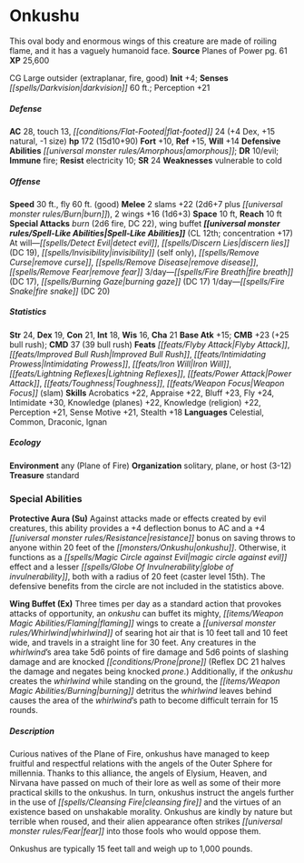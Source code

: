 ﻿---
cssclass: [monsters]
title1: Onkushu
desc_short: This oval body and enormous wings of this creature are made of roiling
  flame, and it has a vaguely humanoid face.
title2: Onkushu
CR: 13
sources:
- name: Planes of Power
  page: 61
  link: http://paizo.com/products/btpy9ng0?Pathfinder-Campaign-Setting-Planes-of-Power
XP: 25600
alignment: CG
size: Large
type: outsider
subtypes:
- extraplanar
- fire
- good
initiative:
  bonus: 4
senses:
  darkvision: 60
AC:
  AC: 28
  touch: 13
  flat_footed: 24
  components:
    dex: 4
    natural: 15
    size: -1
HP:
  HP: 172
  long: 15d10+90
saves:
  fort: 10
  ref: 15
  will: 14
defensive_abilities:
- amorphous
DR:
- amount: 10
  weakness: evil
immunities:
- fire
resistances:
  electricity: 10
SR: 24
weaknesses:
- vulnerable to cold
speeds:
  base: 30
  fly: 60
  fly_maneuverability: good
attacks:
  melee:
  - - text: 2 slams +22 (2d6+7 plus burn)
      entries:
      - - damage: 2d6+7
        - effect: burn
      count: 2
      attack: slams
      bonus:
      - 22
    - text: 2 wings +16 (1d6+3)
      entries:
      - - damage: 1d6+3
      count: 2
      attack: wings
      bonus:
      - 16
  special:
  - burn (2d6 fire, DC 22)
  - wing buffet
space: 10
reach: 10
spell_like_abilities:
  entries:
  - name: detect evil
    source: default
    freq: At will
  - name: discern lies
    source: default
    freq: At will
    DC: 19
  - name: invisibility
    source: default
    freq: At will
    other: self only
  - name: remove curse
    source: default
    freq: At will
  - name: remove disease
    source: default
    freq: At will
  - name: remove fear
    source: default
    freq: At will
  - superscripts:
    - APG
    name: fire breath
    source: default
    freq: 3/day
    DC: 17
  - name: burning gaze
    source: default
    freq: 3/day
    DC: 17
  - superscripts:
    - APG
    name: fire snake
    source: default
    freq: 1/day
    DC: 20
  sources:
  - name: default
    CL: 12
    concentration: 17
ability_scores:
  STR: 24
  DEX: 19
  CON: 21
  INT: 18
  WIS: 16
  CHA: 21
BAB: 15
CMB: 23
CMB_other: +25 bull rush
CMD: 37
CMD_other: 39 bull rush
feats:
- name: Flyby Attack
- name: Improved Bull Rush
- name: Intimidating Prowess
- name: Iron Will
- name: Lightning Reflexes
- name: Power Attack
- name: Toughness
- name: Weapon Focus (slam)
skills:
  Acrobatics: 22
  Appraise: 22
  Bluff: 23
  Fly: 24
  Intimidate: 30
  Knowledge (planes): 22
  Knowledge (religion): 22
  Perception: 21
  Sense Motive: 21
  Stealth: 18
languages:
- Celestial
- Common
- Draconic
- Ignan
ecology:
  environment: any (Plane of Fire)
  organization: solitary, plane, or host (3-12)
  treasure_type: standard
special_abilities:
  Protective Aura (Su): Against attacks made or effects created by evil creatures,
    this ability provides a +4 deflection bonus to AC and a +4 resistance bonus on
    saving throws to anyone within 20 feet of the onkushu. Otherwise, it functions
    as a magic circle against evil effect and a lesser globe of invulnerability, both
    with a radius of 20 feet (caster level 15th). The defensive benefits from the
    circle are not included in the statistics above.
  Wing Buffet (Ex): Three times per day as a standard action that provokes attacks
    of opportunity, an onkushu can buffet its mighty, flaming wings to create a whirlwind
    of searing hot air that is 10 feet tall and 10 feet wide, and travels in a straight
    line for 30 feet. Any creatures in the whirlwind's area take 5d6 points of fire
    damage and 5d6 points of slashing damage and are knocked prone (Reflex DC 21 halves
    the damage and negates being knocked prone.) Additionally, if the onkushu creates
    the whirlwind while standing on the ground, the burning detritus the whirlwind
    leaves behind causes the area of the whirlwind's path to become difficult terrain
    for 15 rounds.
desc_long: |-
  Curious natives of the Plane of Fire, onkushus have managed to keep fruitful and respectful relations with the angels of the Outer Sphere for millennia. Thanks to this alliance, the angels of Elysium, Heaven, and Nirvana have passed on much of their lore as well as some of their more practical skills to the onkushus. In turn, onkushus instruct the angels further in the use of cleansing fire and the virtues of an existence based on unshakable morality. Onkushus are kindly by nature but terrible when roused, and their alien appearance often strikes fear into those fools who would oppose them.

   Onkushus are typically 15 feet tall and weigh up to 1,000 pounds.

---

# Onkushu
This oval body and enormous wings of this creature are made of roiling flame, and it has a vaguely humanoid face.
**Source** Planes of Power pg. 61
**XP** 25,600

CG Large outsider (extraplanar, fire, good)
**Init** +4; **Senses** _[[spells/Darkvision|darkvision]]_ 60 ft.; Perception +21

##### Defense

**AC** 28, touch 13, _[[conditions/Flat-Footed|flat-footed]]_ 24 (+4 Dex, +15 natural, -1 size)
**hp** 172 (15d10+90)
**Fort** +10, **Ref** +15, **Will** +14
**Defensive Abilities** _[[universal monster rules/Amorphous|amorphous]]_; **DR** 10/evil; **Immune** fire; **Resist** electricity 10; **SR** 24
**Weaknesses** vulnerable to cold

##### Offense
**Speed** 30 ft., fly 60 ft. (good)
**Melee** 2 slams +22 (2d6+7 plus _[[universal monster rules/Burn|burn]]_), 2 wings +16 (1d6+3)
**Space** 10 ft, **Reach** 10 ft
**Special Attacks** _burn_ (2d6 fire, DC 22), wing buffet
**_[[universal monster rules/Spell-Like Abilities|Spell-Like Abilities]]_** (CL 12th; concentration +17)
At will—_[[spells/Detect Evil|detect evil]]_, _[[spells/Discern Lies|discern lies]]_ (DC 19), _[[spells/Invisibility|invisibility]]_ (self only), _[[spells/Remove Curse|remove curse]]_, _[[spells/Remove Disease|remove disease]]_, _[[spells/Remove Fear|remove fear]]_
 3/day—_[[spells/Fire Breath|fire breath]]_ (DC 17), _[[spells/Burning Gaze|burning gaze]]_ (DC 17)
 1/day—_[[spells/Fire Snake|fire snake]]_ (DC 20)

##### Statistics
**Str** 24, **Dex** 19, **Con** 21, **Int** 18, **Wis** 16, **Cha** 21
**Base Atk** +15; **CMB** +23 (+25 bull rush); **CMD** 37 (39 bull rush)
**Feats** _[[feats/Flyby Attack|Flyby Attack]]_, _[[feats/Improved Bull Rush|Improved Bull Rush]]_, _[[feats/Intimidating Prowess|Intimidating Prowess]]_, _[[feats/Iron Will|Iron Will]]_, _[[feats/Lightning Reflexes|Lightning Reflexes]]_, _[[feats/Power Attack|Power Attack]]_, _[[feats/Toughness|Toughness]]_, _[[feats/Weapon Focus|Weapon Focus]]_ (slam)
**Skills** Acrobatics +22, Appraise +22, Bluff +23, Fly +24, Intimidate +30, Knowledge (planes) +22, Knowledge (religion) +22, Perception +21, Sense Motive +21, Stealth +18
**Languages** Celestial, Common, Draconic, Ignan

##### Ecology

**Environment** any (Plane of Fire)
**Organization** solitary, plane, or host (3-12)
**Treasure** standard

### Special Abilities

**Protective Aura (Su)** Against attacks made or effects created by evil creatures, this ability provides a +4 deflection bonus to AC and a +4 _[[universal monster rules/Resistance|resistance]]_ bonus on saving throws to anyone within 20 feet of the _[[monsters/Onkushu|onkushu]]_. Otherwise, it functions as a _[[spells/Magic Circle against Evil|magic circle against evil]]_ effect and a lesser _[[spells/Globe Of Invulnerability|globe of invulnerability]]_, both with a radius of 20 feet (caster level 15th). The defensive benefits from the circle are not included in the statistics above.

**Wing Buffet (Ex)** Three times per day as a standard action that provokes attacks of opportunity, an _onkushu_ can buffet its mighty, _[[items/Weapon Magic Abilities/Flaming|flaming]]_ wings to create a _[[universal monster rules/Whirlwind|whirlwind]]_ of searing hot air that is 10 feet tall and 10 feet wide, and travels in a straight line for 30 feet. Any creatures in the _whirlwind_’s area take 5d6 points of fire damage and 5d6 points of slashing damage and are knocked _[[conditions/Prone|prone]]_ (Reflex DC 21 halves the damage and negates being knocked _prone_.) Additionally, if the _onkushu_ creates the _whirlwind_ while standing on the ground, the _[[items/Weapon Magic Abilities/Burning|burning]]_ detritus the _whirlwind_ leaves behind causes the area of the _whirlwind_’s path to become difficult terrain for 15 rounds.

##### Description

Curious natives of the Plane of Fire, onkushus have managed to keep fruitful and respectful relations with the angels of the Outer Sphere for millennia. Thanks to this alliance, the angels of Elysium, Heaven, and Nirvana have passed on much of their lore as well as some of their more practical skills to the onkushus. In turn, onkushus instruct the angels further in the use of _[[spells/Cleansing Fire|cleansing fire]]_ and the virtues of an existence based on unshakable morality. Onkushus are kindly by nature but terrible when roused, and their alien appearance often strikes _[[universal monster rules/Fear|fear]]_ into those fools who would oppose them.

Onkushus are typically 15 feet tall and weigh up to 1,000 pounds.